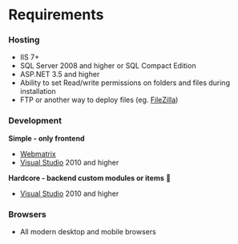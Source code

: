 # Requirements

### Hosting
* IIS 7+
* SQL Server 2008 and higher or SQL Compact Edition
* ASP.NET 3.5 and higher
* Ability to set Read/write permissions on folders and files during installation
* FTP or another way to deploy files (eg. [FileZilla](https://filezilla-project.org/))
 
### Development
**Simple - only frontend**
* [Webmatrix](http://www.microsoft.com/web/webmatrix/)
* [Visual Studio](https://www.visualstudio.com/) 2010 and higher

**Hardcore - backend custom modules or items** :metal:
* [Visual Studio](https://www.visualstudio.com/) 2010 and higher

### Browsers
* All modern desktop and mobile browsers 
